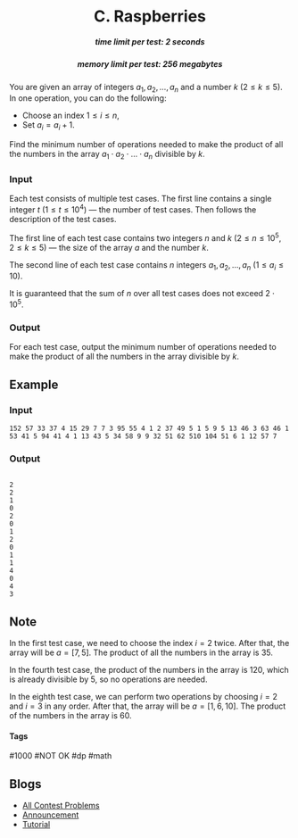 <h1 style='text-align: center;'> C. Raspberries</h1>

<h5 style='text-align: center;'>time limit per test: 2 seconds</h5>
<h5 style='text-align: center;'>memory limit per test: 256 megabytes</h5>

You are given an array of integers $a_1, a_2, \ldots, a_n$ and a number $k$ ($2 \leq k \leq 5$). In one operation, you can do the following:

* Choose an index $1 \leq i \leq n$,
* Set $a_i = a_i + 1$.

Find the minimum number of operations needed to make the product of all the numbers in the array $a_1 \cdot a_2 \cdot \ldots \cdot a_n$ divisible by $k$.

### Input

Each test consists of multiple test cases. The first line contains a single integer $t$ ($1 \leq t \leq 10^4$) — the number of test cases. Then follows the description of the test cases.

The first line of each test case contains two integers $n$ and $k$ ($2 \leq n \leq 10^5$, $2 \leq k \leq 5$) — the size of the array $a$ and the number $k$.

The second line of each test case contains $n$ integers $a_1, a_2, \ldots, a_n$ ($1 \leq a_i \leq 10$).

It is guaranteed that the sum of $n$ over all test cases does not exceed $2 \cdot 10^5$.

### Output

For each test case, output the minimum number of operations needed to make the product of all the numbers in the array divisible by $k$.

## Example

### Input


```text
152 57 33 37 4 15 29 7 7 3 95 55 4 1 2 37 49 5 1 5 9 5 13 46 3 63 46 1 53 41 5 94 41 4 1 13 43 5 34 58 9 9 32 51 62 510 104 51 6 1 12 57 7
```
### Output

```text

2
2
1
0
2
0
1
2
0
1
1
4
0
4
3

```
## Note

In the first test case, we need to choose the index $i = 2$ twice. After that, the array will be $a = [7, 5]$. The product of all the numbers in the array is $35$.

In the fourth test case, the product of the numbers in the array is $120$, which is already divisible by $5$, so no operations are needed.

In the eighth test case, we can perform two operations by choosing $i = 2$ and $i = 3$ in any order. After that, the array will be $a = [1, 6, 10]$. The product of the numbers in the array is $60$.



#### Tags 

#1000 #NOT OK #dp #math 

## Blogs
- [All Contest Problems](../Codeforces_Round_905_(Div._3).md)
- [Announcement](../blogs/Announcement.md)
- [Tutorial](../blogs/Tutorial.md)
